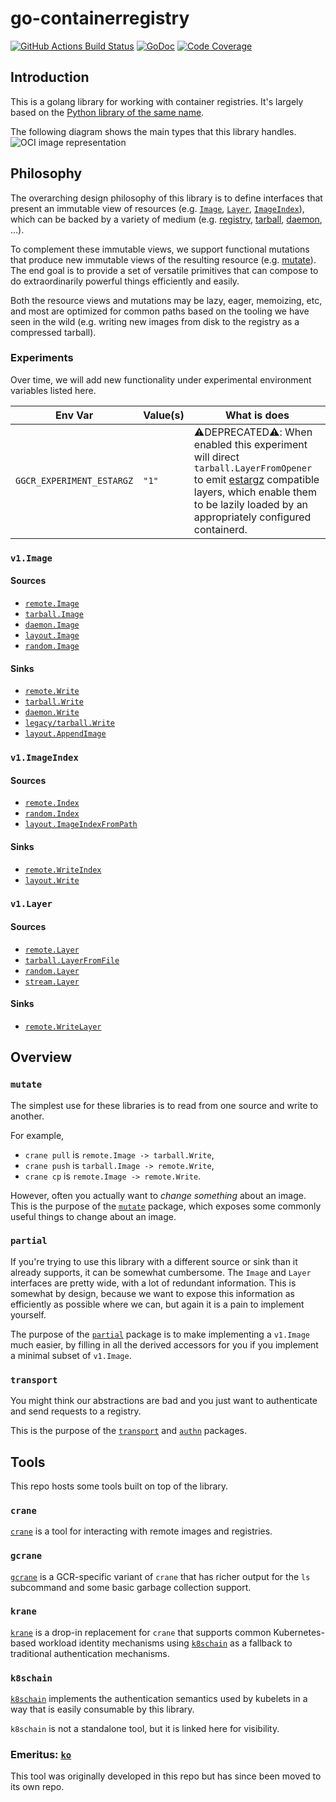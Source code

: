 # go-containerregistry

[![GitHub Actions Build Status](https://github.com/stgrace/go-containerregistry/workflows/Build/badge.svg)](https://github.com/stgrace/go-containerregistry/actions?query=workflow%3ABuild)
[![GoDoc](https://godoc.org/github.com/stgrace/go-containerregistry?status.svg)](https://godoc.org/github.com/stgrace/go-containerregistry)
[![Code Coverage](https://codecov.io/gh/google/go-containerregistry/branch/main/graph/badge.svg)](https://codecov.io/gh/google/go-containerregistry)

## Introduction

This is a golang library for working with container registries.
It's largely based on the [Python library of the same name](https://github.com/google/containerregistry).

The following diagram shows the main types that this library handles.
![OCI image representation](images/ociimage.jpeg)

## Philosophy

The overarching design philosophy of this library is to define interfaces that present an immutable
view of resources (e.g. [`Image`](https://godoc.org/github.com/stgrace/go-containerregistry/pkg/v1#Image),
[`Layer`](https://godoc.org/github.com/stgrace/go-containerregistry/pkg/v1#Layer),
[`ImageIndex`](https://godoc.org/github.com/stgrace/go-containerregistry/pkg/v1#ImageIndex)),
which can be backed by a variety of medium (e.g. [registry](./pkg/v1/remote/README.md),
[tarball](./pkg/v1/tarball/README.md), [daemon](./pkg/v1/daemon/README.md), ...).

To complement these immutable views, we support functional mutations that produce new immutable views
of the resulting resource (e.g. [mutate](./pkg/v1/mutate/README.md)).  The end goal is to provide a
set of versatile primitives that can compose to do extraordinarily powerful things efficiently and easily.

Both the resource views and mutations may be lazy, eager, memoizing, etc, and most are optimized
for common paths based on the tooling we have seen in the wild (e.g. writing new images from disk
to the registry as a compressed tarball).


### Experiments

Over time, we will add new functionality under experimental environment variables listed here.

| Env Var | Value(s) | What is does |
|---------|----------|--------------|
| `GGCR_EXPERIMENT_ESTARGZ` | `"1"` | ⚠️DEPRECATED⚠️: When enabled this experiment will direct `tarball.LayerFromOpener` to emit [estargz](https://github.com/opencontainers/image-spec/issues/815) compatible layers, which enable them to be lazily loaded by an appropriately configured containerd. |


### `v1.Image`

#### Sources

* [`remote.Image`](https://godoc.org/github.com/stgrace/go-containerregistry/pkg/v1/remote#Image)
* [`tarball.Image`](https://godoc.org/github.com/stgrace/go-containerregistry/pkg/v1/tarball#Image)
* [`daemon.Image`](https://godoc.org/github.com/stgrace/go-containerregistry/pkg/v1/daemon#Image)
* [`layout.Image`](https://godoc.org/github.com/stgrace/go-containerregistry/pkg/v1/layout#Path.Image)
* [`random.Image`](https://godoc.org/github.com/stgrace/go-containerregistry/pkg/v1/random#Image)

#### Sinks

* [`remote.Write`](https://godoc.org/github.com/stgrace/go-containerregistry/pkg/v1/remote#Write)
* [`tarball.Write`](https://godoc.org/github.com/stgrace/go-containerregistry/pkg/v1/tarball#Write)
* [`daemon.Write`](https://godoc.org/github.com/stgrace/go-containerregistry/pkg/v1/daemon#Write)
* [`legacy/tarball.Write`](https://godoc.org/github.com/stgrace/go-containerregistry/pkg/legacy/tarball#Write)
* [`layout.AppendImage`](https://godoc.org/github.com/stgrace/go-containerregistry/pkg/v1/layout#Path.AppendImage)

### `v1.ImageIndex`

#### Sources

* [`remote.Index`](https://godoc.org/github.com/stgrace/go-containerregistry/pkg/v1/remote#Index)
* [`random.Index`](https://godoc.org/github.com/stgrace/go-containerregistry/pkg/v1/random#Index)
* [`layout.ImageIndexFromPath`](https://godoc.org/github.com/stgrace/go-containerregistry/pkg/v1/layout#ImageIndexFromPath)

#### Sinks

* [`remote.WriteIndex`](https://godoc.org/github.com/stgrace/go-containerregistry/pkg/v1/remote#WriteIndex)
* [`layout.Write`](https://godoc.org/github.com/stgrace/go-containerregistry/pkg/v1/layout#Write)

### `v1.Layer`

#### Sources

* [`remote.Layer`](https://godoc.org/github.com/stgrace/go-containerregistry/pkg/v1/remote#Layer)
* [`tarball.LayerFromFile`](https://godoc.org/github.com/stgrace/go-containerregistry/pkg/v1/tarball#LayerFromFile)
* [`random.Layer`](https://godoc.org/github.com/stgrace/go-containerregistry/pkg/v1/random#Layer)
* [`stream.Layer`](https://godoc.org/github.com/stgrace/go-containerregistry/pkg/v1/stream#Layer)

#### Sinks

* [`remote.WriteLayer`](https://godoc.org/github.com/stgrace/go-containerregistry/pkg/v1/remote#WriteLayer)

## Overview

### `mutate`

The simplest use for these libraries is to read from one source and write to another.

For example,

 * `crane pull` is `remote.Image -> tarball.Write`,
 * `crane push` is `tarball.Image -> remote.Write`,
 * `crane cp` is `remote.Image -> remote.Write`.

However, often you actually want to _change something_ about an image.
This is the purpose of the [`mutate`](pkg/v1/mutate) package, which exposes
some commonly useful things to change about an image.

### `partial`

If you're trying to use this library with a different source or sink than it already supports,
it can be somewhat cumbersome. The `Image` and `Layer` interfaces are pretty wide, with a lot
of redundant information. This is somewhat by design, because we want to expose this information
as efficiently as possible where we can, but again it is a pain to implement yourself.

The purpose of the [`partial`](pkg/v1/partial) package is to make implementing a `v1.Image`
much easier, by filling in all the derived accessors for you if you implement a minimal
subset of `v1.Image`.

### `transport`

You might think our abstractions are bad and you just want to authenticate
and send requests to a registry.

This is the purpose of the [`transport`](pkg/v1/remote/transport) and [`authn`](pkg/authn) packages.

## Tools

This repo hosts some tools built on top of the library.

### `crane`

[`crane`](cmd/crane/README.md) is a tool for interacting with remote images
and registries.

### `gcrane`

[`gcrane`](cmd/gcrane/README.md) is a GCR-specific variant of `crane` that has
richer output for the `ls` subcommand and some basic garbage collection support.

### `krane`

[`krane`](cmd/krane/README.md) is a drop-in replacement for `crane` that supports
common Kubernetes-based workload identity mechanisms using [`k8schain`](#k8schain)
as a fallback to traditional authentication mechanisms.

### `k8schain`

[`k8schain`](pkg/authn/k8schain/README.md) implements the authentication
semantics used by kubelets in a way that is easily consumable by this library.

`k8schain` is not a standalone tool, but it is linked here for visibility.

### Emeritus: [`ko`](https://github.com/google/ko)

This tool was originally developed in this repo but has since been moved to its
own repo.
